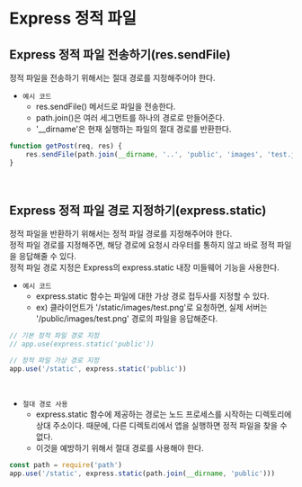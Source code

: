 # Express 정적 파일

## Express 정적 파일 전송하기(res.sendFile)

정적 파일을 전송하기 위해서는 절대 경로를 지정해주어야 한다.  

 - `예시 코드`
    - res.sendFile() 메서드로 파일을 전송한다.
    - path.join()은 여러 세그먼트를 하나의 경로로 만들어준다.
    - '__dirname'은 현재 실행하는 파일의 절대 경로를 반환한다.
```javascript
function getPost(req, res) {
    res.sendFile(path.join(__dirname, '..', 'public', 'images', 'test.jpg'))
}
```

<br/>

## Express 정적 파일 경로 지정하기(express.static)

정적 파일을 반환하기 위해서는 정적 파일 경로를 지정해주어야 한다.  
정적 파일 경로를 지정해주면, 해당 경로에 요청시 라우터를 통하지 않고 바로 정적 파일을 응답해줄 수 있다.  
정적 파일 경로 지정은 Express의 express.static 내장 미들웨어 기능을 사용한다.

 - `예시 코드`
    - express.static 함수는 파일에 대한 가상 경로 접두사를 지정할 수 있다.
    - ex) 클라이언트가 '/static/images/test.png'로 요청하면, 실제 서버는 '/public/images/test.png' 경로의 파일을 응답해준다.
```javascript
// 기본 정적 파일 경로 지정
// app.use(express.static('public'))

// 정적 파일 가상 경로 지정
app.use('/static', express.static('public'))
```

<br/>

 - `절대 경로 사용`
    - express.static 함수에 제공하는 경로는 노드 프로세스를 시작하는 디렉토리에 상대 주소이다. 때문에, 다른 디렉토리에서 앱을 실행하면 정적 파일을 찾을 수 없다.
    - 이것을 예방하기 위해서 절대 경로를 사용해야 한다.
```javascript
const path = require('path')
app.use('/static', express.static(path.join(__dirname, 'public')))
```
